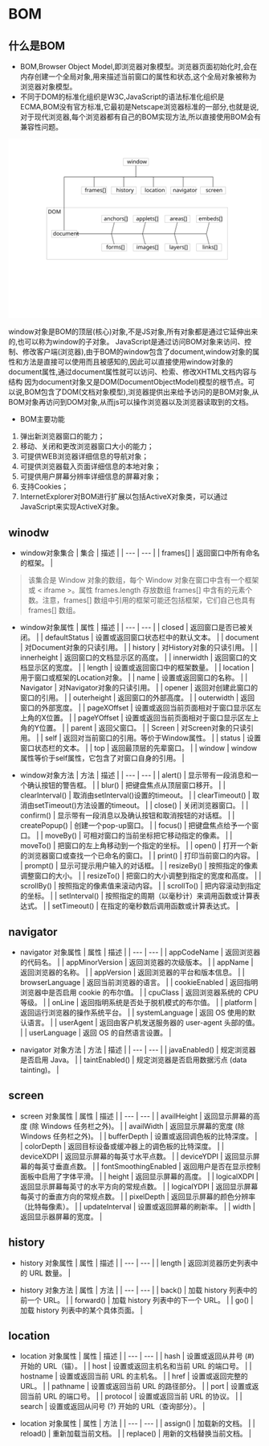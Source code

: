 # BOM

## 什么是BOM
* BOM,Browser Object Model,即浏览器对象模型。浏览器页面初始化时,会在内存创建一个全局对象,用来描述当前窗口的属性和状态,这个全局对象被称为浏览器对象模型。
* 不同于DOM的标准化组织是W3C,JavaScript的语法标准化组织是ECMA,BOM没有官方标准,它最初是Netscape浏览器标准的一部分,也就是说,对于现代浏览器,每个浏览器都有自己的BOM实现方法,所以直接使用BOM会有兼容性问题。

![BOM](BOM.svg)

window对象是BOM的顶层(核心)对象,不是JS对象,所有对象都是通过它延伸出来的,也可以称为window的子对象。
JavaScript是通过访问BOM对象来访问、控制、修改客户端(浏览器),由于BOM的window包含了document,window对象的属性和方法是直接可以使用而且被感知的,因此可以直接使用window对象的document属性,通过document属性就可以访问、检索、修改XHTML文档内容与结构
因为document对象又是DOM(DocumentObjectModel)模型的根节点。可以说,BOM包含了DOM(文档对象模型),浏览器提供出来给予访问的是BOM对象,从BOM对象再访问到DOM对象,从而js可以操作浏览器以及浏览器读取到的文档。

* BOM主要功能
1. 弹出新浏览器窗口的能力；
2. 移动、关闭和更改浏览器窗口大小的能力；
3. 可提供WEB浏览器详细信息的导航对象；
4. 可提供浏览器载入页面详细信息的本地对象；
5. 可提供用户屏幕分辨率详细信息的屏幕对象；
6. 支持Cookies；
7. InternetExplorer对BOM进行扩展以包括ActiveX对象类，可以通过JavaScript来实现ActiveX对象。

## winodw
* window对象集合
 | 集合 | 描述 | 
 | --- | --- | 
 | frames[] | 返回窗口中所有命名的框架。 | 

>该集合是 Window 对象的数组，每个 Window 对象在窗口中含有一个框架或 < iframe >。属性 frames.length 存放数组 frames[] 中含有的元素个数。注意，frames[] 数组中引用的框架可能还包括框架，它们自己也具有 frames[] 数组。

* window对象属性
 | 属性 | 描述 | 
 | --- | --- | 
 | closed | 返回窗口是否已被关闭。 | 
 | defaultStatus | 设置或返回窗口状态栏中的默认文本。 | 
 | document | 对Document对象的只读引用。 | 
 | history | 对History对象的只读引用。 | 
 | innerheight | 返回窗口的文档显示区的高度。 | 
 | innerwidth | 返回窗口的文档显示区的宽度。 | 
 | length | 设置或返回窗口中的框架数量。 | 
 | location | 用于窗口或框架的Location对象。 | 
 | name | 设置或返回窗口的名称。 | 
 | Navigator | 对Navigator对象的只读引用。 | 
 | opener | 返回对创建此窗口的窗口的引用。 | 
 | outerheight | 返回窗口的外部高度。 | 
 | outerwidth | 返回窗口的外部宽度。 | 
 | pageXOffset | 设置或返回当前页面相对于窗口显示区左上角的X位置。 | 
 | pageYOffset | 设置或返回当前页面相对于窗口显示区左上角的Y位置。 | 
 | parent | 返回父窗口。 | 
 | Screen | 对Screen对象的只读引用。 | 
 | self | 返回对当前窗口的引用。等价于Window属性。 | 
 | status | 设置窗口状态栏的文本。 | 
 | top | 返回最顶层的先辈窗口。 | 
 | window | window属性等价于self属性，它包含了对窗口自身的引用。 | 

* window对象方法
 | 方法 | 描述 | 
 | --- | --- | 
 | alert() | 显示带有一段消息和一个确认按钮的警告框。 | 
 | blur() | 把键盘焦点从顶层窗口移开。 | 
 | clearInterval() | 取消由setInterval()设置的timeout。 | 
 | clearTimeout() | 取消由setTimeout()方法设置的timeout。 | 
 | close() | 关闭浏览器窗口。 | 
 | confirm() | 显示带有一段消息以及确认按钮和取消按钮的对话框。 | 
 | createPopup() | 创建一个pop-up窗口。 | 
 | focus() | 把键盘焦点给予一个窗口。 | 
 | moveBy() | 可相对窗口的当前坐标把它移动指定的像素。 | 
 | moveTo() | 把窗口的左上角移动到一个指定的坐标。 | 
 | open() | 打开一个新的浏览器窗口或查找一个已命名的窗口。 | 
 | print() | 打印当前窗口的内容。 | 
 | prompt() | 显示可提示用户输入的对话框。 | 
 | resizeBy() | 按照指定的像素调整窗口的大小。 | 
 | resizeTo() | 把窗口的大小调整到指定的宽度和高度。 | 
 | scrollBy() | 按照指定的像素值来滚动内容。 | 
 | scrollTo() | 把内容滚动到指定的坐标。 | 
 | setInterval() | 按照指定的周期（以毫秒计）来调用函数或计算表达式。 | 
 | setTimeout() | 在指定的毫秒数后调用函数或计算表达式。 | 

## navigator 
* navigator 对象属性
 | 属性 | 描述 | 
 | --- | --- | 
 | appCodeName | 返回浏览器的代码名。 | 
 | appMinorVersion | 返回浏览器的次级版本。 | 
 | appName | 返回浏览器的名称。 | 
 | appVersion | 返回浏览器的平台和版本信息。 | 
 | browserLanguage | 返回当前浏览器的语言。 | 
 | cookieEnabled | 返回指明浏览器中是否启用 cookie 的布尔值。 | 
 | cpuClass | 返回浏览器系统的 CPU 等级。 | 
 | onLine | 返回指明系统是否处于脱机模式的布尔值。 | 
 | platform | 返回运行浏览器的操作系统平台。 | 
 | systemLanguage | 返回 OS 使用的默认语言。 | 
 | userAgent | 返回由客户机发送服务器的 user-agent 头部的值。 | 
 | userLanguage | 返回 OS 的自然语言设置。 | 

* navigator 对象方法
 | 方法 | 描述 | 
 | --- | --- | 
 | javaEnabled() | 规定浏览器是否启用 Java。 | 
 | taintEnabled() | 规定浏览器是否启用数据污点 (data tainting)。 | 

## screen 
* screen 对象属性
 | 属性 | 描述 | 
 | --- | --- | 
 | availHeight | 返回显示屏幕的高度 (除 Windows 任务栏之外)。 | 
 | availWidth | 返回显示屏幕的宽度 (除 Windows 任务栏之外)。 | 
 | bufferDepth | 设置或返回调色板的比特深度。 | 
 | colorDepth | 返回目标设备或缓冲器上的调色板的比特深度。 | 
 | deviceXDPI | 返回显示屏幕的每英寸水平点数。 | 
 | deviceYDPI | 返回显示屏幕的每英寸垂直点数。 | 
 | fontSmoothingEnabled | 返回用户是否在显示控制面板中启用了字体平滑。 | 
 | height | 返回显示屏幕的高度。 | 
 | logicalXDPI | 返回显示屏幕每英寸的水平方向的常规点数。 | 
 | logicalYDPI | 返回显示屏幕每英寸的垂直方向的常规点数。 | 
 | pixelDepth | 返回显示屏幕的颜色分辨率（比特每像素）。 | 
 | updateInterval | 设置或返回屏幕的刷新率。 | 
 | width | 返回显示器屏幕的宽度。 | 

## history 
* history 对象属性
 | 属性 | 描述 | 
 | --- | --- | 
 | length | 返回浏览器历史列表中的 URL 数量。 | 

* history 对象方法
 | 属性 | 方法 | 
 | --- | --- | 
 | back() | 加载 history 列表中的前一个 URL。 | 
 | forward() | 加载 history 列表中的下一个 URL。 | 
 | go() | 加载 history 列表中的某个具体页面。 | 

## location 
* location 对象属性
 | 属性 | 描述 | 
 | --- | --- | 
 | hash | 设置或返回从井号 (#) 开始的 URL（锚）。 | 
 | host | 设置或返回主机名和当前 URL 的端口号。 | 
 | hostname | 设置或返回当前 URL 的主机名。 | 
 | href | 设置或返回完整的 URL。 | 
 | pathname | 设置或返回当前 URL 的路径部分。 | 
 | port | 设置或返回当前 URL 的端口号。 | 
 | protocol | 设置或返回当前 URL 的协议。 | 
 | search | 设置或返回从问号 (?) 开始的 URL（查询部分）。 | 

* location 对象属性
 | 属性 | 方法 | 
 | --- | --- | 
 | assign() | 加载新的文档。 | 
 | reload() | 重新加载当前文档。 | 
 | replace() | 用新的文档替换当前文档。 | 